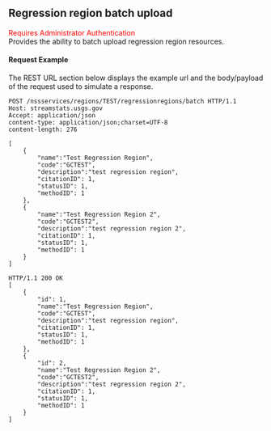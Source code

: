 ## Regression region batch upload
<span style="color:red">Requires Administrator Authentication</span>    
Provides the ability to batch upload regression region resources.

#### Request Example
The REST URL section below displays the example url and the body/payload of the request used to simulate a response.

```
POST /nssservices/regions/TEST/regressionregions/batch HTTP/1.1
Host: streamstats.usgs.gov
Accept: application/json
content-type: application/json;charset=UTF-8
content-length: 276

[
	{
        "name":"Test Regression Region",
        "code":"GCTEST",
        "description":"test regression region",
        "citationID": 1,
        "statusID": 1,
        "methodID": 1
	},
	{
        "name":"Test Regression Region 2",
        "code":"GCTEST2",
        "description":"test regression region 2",
        "citationID": 1,
        "statusID": 1,
        "methodID": 1
	}
]
```

```
HTTP/1.1 200 OK
[
	{
        "id": 1,
        "name":"Test Regression Region",
        "code":"GCTEST",
        "description":"test regression region",
        "citationID": 1,
        "statusID": 1,
        "methodID": 1
	},
	{
        "id": 2,
        "name":"Test Regression Region 2",
        "code":"GCTEST2",
        "description":"test regression region 2",
        "citationID": 1,
        "statusID": 1,
        "methodID": 1
	}
]
```